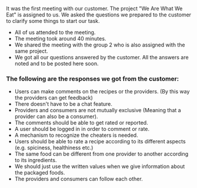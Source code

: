 It was the first meeting with our customer. The project "We Are What We Eat" is assigned to us. We asked the questions we prepared to the customer to clarify some things to start our task.

  * All of us attended to the meeting.
  * The meeting took around 40 minutes.
  * We shared the meeting with the group 2 who is also assigned with the same project.
  * We got all our questions answered by the customer. All the answers are noted and to be posted here soon.



### The following are the responses we got from the customer: ###

  * Users can make comments on the recipes or the providers. (By this way the providers can get feedback)
  * There doesn't have to be a chat feature.
  * Providers and consumers are not mutually exclusive (Meaning that a provider can also be a consumer).
  * The comments should be able to get rated or reported.
  * A user should be logged in in order to comment or rate.
  * A mechanism to recognize the cheaters is needed.
  * Users should be able to rate a recipe according to its different aspects (e.g. spiciness, healthiness etc.)
  * The same food can be different from one provider to another according to its ingredients.
  * We should just use the written values when we give information about the packaged foods.
  * The providers and consumers can follow each other.